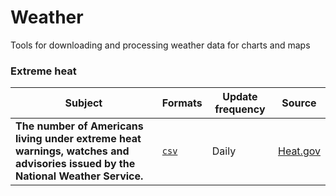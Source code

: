 # Weather
Tools for downloading and processing weather data for charts and maps

### Extreme heat

| Subject  | Formats | Update frequency | Source |
| ------------- | ------------- | ------------- | ------------- |
| **The number of Americans living under extreme heat warnings, watches and advisories issued by the National Weather Service.**  |  [`csv`](https://raw.githubusercontent.com/gridviz/weather/main/data/processed/people_in_excessive_heat_latest.csv) | Daily | [Heat.gov](https://livingatlas.arcgis.com/climate-indicators/?modified=07222022#id=aa7280ec71f74a1d88ef0fd0ab9ae627) |
